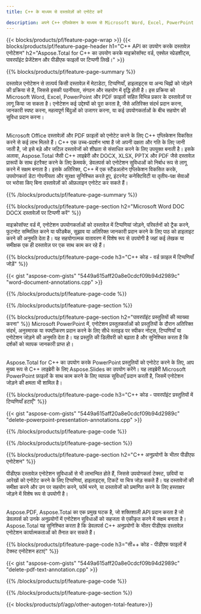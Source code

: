 ```yaml
---
title: C++ के माध्यम से दस्तावेज़ों को एनोटेट करें 

description: अपने C++ एप्लिकेशन के माध्यम से Microsoft Word, Excel, PowerPoint प्रेजेंटेशन और PDF फ़ाइलों को एनोटेट करें। एनोटेशन को आसानी से प्रबंधित करें।
---
```


{{< blocks/products/pf/feature-page-wrap >}}
{{< blocks/products/pf/feature-page-header h1="C++ API का उपयोग करके दस्तावेज़ एनोटेशन" h2="Aspose.Total for C++ का उपयोग करके माइक्रोसॉफ्ट वर्ड, एक्सेल स्प्रेडशीट्स, पावरपॉइंट प्रेजेंटेशन और पीडीएफ फाइलों पर टिप्पणी लिखें।" >}}

{{% blocks/products/pf/feature-page-summary %}}


दस्तावेज़ एनोटेशन से तात्पर्य किसी दस्तावेज़ में मेटाडेटा, टिप्पणियाँ, हाइलाइट्स या अन्य चिह्नों को जोड़ने की प्रक्रिया से है, जिससे इसकी पठनीयता, संगठन और सहयोग में वृद्धि होती है। इस प्रक्रिया को Microsoft Word, Excel, PowerPoint और PDF फ़ाइलों सहित विभिन्न प्रकार के दस्तावेज़ों पर लागू किया जा सकता है। एनोटेशन कई उद्देश्यों को पूरा करता है, जैसे अतिरिक्त संदर्भ प्रदान करना, जानकारी स्पष्ट करना, महत्वपूर्ण बिंदुओं को उजागर करना, या कई उपयोगकर्ताओं के बीच सहयोग की सुविधा प्रदान करना। <br /><br />

Microsoft Office दस्तावेज़ों और PDF फ़ाइलों को एनोटेट करने के लिए C++ एप्लिकेशन विकसित करने से कई लाभ मिलते हैं। C++ एक उच्च-प्रदर्शन भाषा है जो अपनी दक्षता और गति के लिए जानी जाती है, जो इसे बड़े और जटिल दस्तावेजों को शीघ्रता से संसाधित करने के लिए उपयुक्त बनाती है। इसके अलावा, Aspose.Total जैसी C++ लाइब्रेरी और DOCX, XLSX, PPTX और PDF जैसे दस्तावेज़ प्रारूपों के साथ इंटरैक्ट करने के लिए फ्रेमवर्क, डेवलपर्स को एनोटेशन सुविधाओं को निर्बाध रूप से लागू करने में सक्षम बनाता है। इसके अतिरिक्त, C++ में एक स्टैंडअलोन एप्लिकेशन विकसित करके, उपयोगकर्ता डेटा गोपनीयता और सुरक्षा सुनिश्चित करते हुए, इंटरनेट कनेक्टिविटी या तृतीय-पक्ष सेवाओं पर भरोसा किए बिना दस्तावेज़ों को ऑफ़लाइन एनोटेट कर सकते हैं। 

{{% /blocks/products/pf/feature-page-summary  %}}

{{% blocks/products/pf/feature-page-section  h2="Microsoft Word DOC DOCX दस्तावेज़ों पर टिप्पणी करें" %}}

माइक्रोसॉफ्ट वर्ड में, एनोटेशन उपयोगकर्ताओं को दस्तावेज़ में टिप्पणियां जोड़ने, परिवर्तनों को ट्रैक करने, फुटनोट सम्मिलित करने या फीडबैक, सुझाव या अतिरिक्त जानकारी प्रदान करने के लिए पाठ को हाइलाइट करने की अनुमति देता है। यह सहयोगात्मक वातावरण में विशेष रूप से उपयोगी है जहां कई लेखक या समीक्षक एक ही दस्तावेज़ पर एक साथ काम कर रहे हैं।

{{% blocks/products/pf/feature-page-code h3="C++ कोड - वर्ड फ़ाइल में टिप्पणियाँ जोड़ें" %}}

{{< gist "aspose-com-gists" "5449a615aff20a8e0cdcf09b94d2989c" "word-document-annotations.cpp" >}}

{{% /blocks/products/pf/feature-page-code  %}}


{{% /blocks/products/pf/feature-page-section %}}

{{% blocks/products/pf/feature-page-section  h2="पावरपॉइंट प्रस्तुतियों की व्याख्या करना" %}}
Microsoft PowerPoint में, एनोटेशन प्रस्तुतकर्ताओं को प्रस्तुतियों के दौरान अतिरिक्त संदर्भ, अनुस्मारक या स्पष्टीकरण प्रदान करने के लिए सीधे स्लाइड पर स्पीकर नोट्स, टिप्पणियाँ या एनोटेशन जोड़ने की अनुमति देता है। यह प्रस्तुति की डिलीवरी को बढ़ाता है और सुनिश्चित करता है कि दर्शकों को व्यापक जानकारी प्राप्त हो।<br /><br />

Aspose.Total for C++ का उपयोग करके PowerPoint प्रस्तुतियों को एनोटेट करने के लिए, आप मुख्य रूप से C++ लाइब्रेरी के लिए Aspose.Slides का उपयोग करेंगे। यह लाइब्रेरी Microsoft PowerPoint फ़ाइलों के साथ काम करने के लिए व्यापक सुविधाएँ प्रदान करती है, जिसमें एनोटेशन जोड़ने की क्षमता भी शामिल है।<br />

{{% blocks/products/pf/feature-page-code h3="C++ कोड - पावरपॉइंट प्रस्तुतियों में टिप्पणियाँ हटाएँ" %}}

{{< gist "aspose-com-gists" "5449a615aff20a8e0cdcf09b94d2989c" "delete-powerpoint-presentation-annotations.cpp" >}}

{{% /blocks/products/pf/feature-page-code  %}}

{{% /blocks/products/pf/feature-page-section %}}

{{% blocks/products/pf/feature-page-section  h2="C++ अनुप्रयोगों के भीतर पीडीएफ एनोटेशन" %}}

पीडीएफ दस्तावेज़ एनोटेशन सुविधाओं से भी लाभान्वित होते हैं, जिससे उपयोगकर्ता टेक्स्ट, छवियों या आरेखों को एनोटेट करने के लिए टिप्पणियां, हाइलाइट्स, टिकटें या चित्र जोड़ सकते हैं। यह दस्तावेजों की समीक्षा करने और उन पर सहयोग करने, फॉर्म भरने, या दस्तावेजों को प्रमाणित करने के लिए हस्ताक्षर जोड़ने में विशेष रूप से उपयोगी है। <br /><br />

Aspose.PDF, Aspose.Total का एक प्रमुख घटक है, जो शक्तिशाली API प्रदान करता है जो डेवलपर्स को उनके अनुप्रयोगों में एनोटेशन सुविधाओं को सहजता से एकीकृत करने में सक्षम बनाता है। Aspose.Total यह सुनिश्चित करता है कि डेवलपर्स C++ अनुप्रयोगों के भीतर पीडीएफ दस्तावेज़ एनोटेशन कार्यात्मकताओं को तैनात कर सकते हैं।

{{% blocks/products/pf/feature-page-code h3="सी++ कोड - पीडीएफ फाइलों में टेक्स्ट एनोटेशन हटाएं" %}}

{{< gist "aspose-com-gists" "5449a615aff20a8e0cdcf09b94d2989c" "delete-pdf-text-annotation.cpp" >}}

{{% /blocks/products/pf/feature-page-code  %}}

{{% /blocks/products/pf/feature-page-section %}}

{{< blocks/products/pf/agp/other-autogen-total-feature>}}
